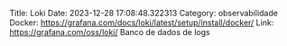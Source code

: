 Title: Loki
Date: 2023-12-28 17:08:48.322313
Category: observabilidade
Docker: https://grafana.com/docs/loki/latest/setup/install/docker/
Link: https://grafana.com/oss/loki/
Banco de dados de logs
